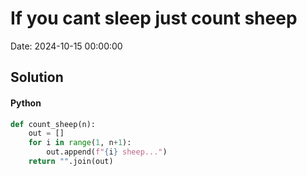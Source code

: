 # If you cant sleep just count sheep

Date: 2024-10-15 00:00:00

## Solution

#### Python
```python
def count_sheep(n):
    out = []
    for i in range(1, n+1):
        out.append(f"{i} sheep...")
    return "".join(out)
 ```